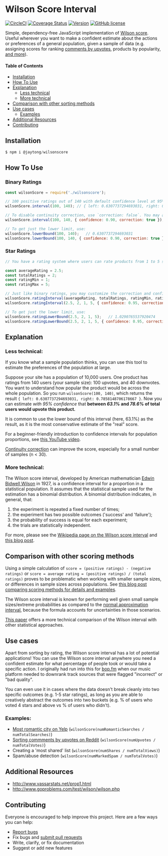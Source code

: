 # Wilson Score Interval 
[![CircleCI](https://circleci.com/gh/iamjaytong/wilson-score.svg?style=svg)](https://circleci.com/gh/iamjaytong/wilson-score) [![Coverage Status](https://coveralls.io/repos/github/iamjaytong/wilson-score/badge.svg?branch=master)](https://coveralls.io/github/iamjaytong/wilson-score?branch=master) [![Version](https://img.shields.io/badge/wilsonscore-v1.0-brightgreen.svg)](https://github.com/iamjaytong/wilson-score) [![GitHub license](https://img.shields.io/github/license/iamjaytong/wilson-score.svg?color=brightgreen)](https://github.com/iamjaytong/wilson-score/blob/master/LICENSE)

Simple, dependency-free JavaScript implementation of [Wilson score](https://en.wikipedia.org/wiki/Binomial_proportion_confidence_interval#Wilson_score_interval). Useful wherever you want to make a confident estimate about the actions or preferences of a general population, given a sample of data (e.g. assigning scores for ranking [comments by upvotes](https://medium.com/hacking-and-gonzo/how-reddit-ranking-algorithms-work-ef111e33d0d9), products by popularity, [and more](#exampleusecases)).

#### Table of Contents
- [Installation](#installation)
- [How To Use](#howtouse)
- [Explanation](#explanation)
    - [Less technical](#lesstechnical)
    - [More technical](#moretechnical)
- [Comparison with other sorting methods](#comparison)
- [Use cases](#usecases)
    - [Examples](#examples)
- [Additional Resources](#resources)
- [Contributing](#contributing)

## <a name="installation"></a>Installation
```js
$ npm i @jaytong/wilsonscore
```

## <a name="howtouse"></a>How To Use

### Binary Ratings

```js
const wilsonScore = require('./wilsonscore');

// 100 positive ratings out of 140 with default confidence level at 95%
wilsonScore.interval(100, 140); // { left: 0.6307737294693031, right: 0.7858148706178667 }

// To disable continuity correction, use `correction: false`. You may also customize the confidence level to your liking.
wilsonScore.interval(100, 140, { confidence: 0.90, correction: true }); // { left: 0.6441581643644423, right: 0.775831292147526 }

// To get just the lower limit, use:
wilsonScore.lowerBound(100, 140);   // 0.6307737294693031
wilsonScore.lowerBound(100, 140, { confidence: 0.90, correction: true });   // 0.6441581643644423

```

### Star Ratings

```js
// You have a rating system where users can rate products from 1 to 5 stars. A product has two ratings - one 2 star and one 3 star.

const averageRating = 2.5;
const totalRatings = 2;
const ratingMin = 1;
const ratingMax = 5;

// Just like binary ratings, you may customize the correction and confidence level.
wilsonScore.ratingInterval(averageRating, totalRatings, ratingMin, ratingMax); // { left: 1.0290765537920474, right: 4.7756183859980705 }
wilsonScore.ratingInterval(2.5, 2, 1, 5, { confidence: 0.95, correction: false }) // { left: 1.2243816140019295, right: 4.4332381555147755 }

// To get just the lower limit, use:
wilsonScore.ratingLowerBound(2.5, 2, 1, 5);   // 1.0290765537920474
wilsonScore.ratingLowerBound(2.5, 2, 1, 5, { confidence: 0.95, correction: false });   // 1.2243816140019295

```
## <a name="explanation"></a>Explanation

### <a name="lesstechnical"></a>Less technical:
If you know what a sample population thinks, you can use this tool to estimate the preferences of the population at large.

Suppose your site has a population of 10,000 users. One product has ratings from 140 users (your sample size): 100 upvotes, and 40 downvotes. You want to understand how popular the product would be across the whole population. So you run `wilsonScore(100, 140)`, which returns the result `{ left: 0.6307737294693031, right: 0.7858148706178667 }`. Now you can estimate _with 95% confidence_ that **between _63.1%_ and _78.6%_ of total users would upvote this product.**

It is common to use the lower bound of this interval (here, 63.1%) as the result, as it is the most conservative estimate of the "real" score.

For a beginner-friendly introduction to confidence intervals for population proportions, see [this YouTube video](https://www.khanacademy.org/math/ap-statistics/estimating-confidence-ap/introduction-confidence-intervals/v/confidence-intervals-and-margin-of-error).

[Continuity correction](http://en.wikipedia.org/wiki/Binomial_proportion_confidence_interval#Wilson_score_interval_with_continuity_correction) can improve the score, especially for a small number of samples (n < 30).

### <a name="moretechnical"></a>More technical:
The Wilson score interval, developed by American mathematician [Edwin Bidwell Wilson](https://en.wikipedia.org/wiki/Edwin_Bidwell_Wilson) in 1927, is a confidence interval for a proportion in a statistical population. It assumes that the statistical sample used for the estimation has a binomial distribution. A binomial distribution indicates, in general, that:

1. the experiment is repeated a fixed number of times;
2. the experiment has two possible outcomes ('success' and 'failure');
3. the probability of success is equal for each experiment;
4. the trials are statistically independent.

For more, please see the [Wikipedia page on the Wilson score interval](https://en.wikipedia.org/wiki/Binomial_proportion_confidence_interval#Wilson_score_interval) and [this blog post](http://wordpress.mrreid.org/2014/05/20/ranking-ratings/).

## <a name="comparison"></a>Comparison with other scoring methods
Using a simple calculation of `score = (positive ratings) - (negative ratings)` or `score = average rating = (positive ratings) / (total ratings)` proves to be problematic when working with smaller sample sizes, or differences in sample sizes across populations. See [this blog post comparing scoring methods for details and examples](http://www.evanmiller.org/how-not-to-sort-by-average-rating.html).

The Wilson score interval is known for performing well given small sample sizes/extreme probabilities as compared to the [normal approximation interval](https://en.wikipedia.org/wiki/Binomial_proportion_confidence_interval#Normal_approximation_interval), because the formula accounts for uncertainties in those scenarios.

[This paper](https://www.ucl.ac.uk/english-usage/staff/sean/resources/binomialpoisson.pdf) offers a more technical comparison of the Wilson interval with other statistical approaches.

## <a name="usecases"></a>Use cases
Apart from sorting by rating, the Wilson score interval has a lot of potential applications! You can use the Wilson score interval anywhere you need a confident estimate for what percentage of people took or would take a specific action. I originally had run into this for [bop.fm](https://www.billboard.com/articles/6397788/bopfm-launches-music-aggregation-mobile-app) when our music platform needed to downrank track sources that were flagged "incorrect" or "bad quality".

You can even use it in cases where the data doesn't break cleanly into two specific outcomes (e.g. 1-5 star ratings), as long as you are able to creatively abstract the outcomes into two buckets (e.g. % of users who voted 4 stars and above vs % of users who didn't).

### <a name="examples"></a>Examples:

- [Most romantic city on Yelp](https://www.yelpblog.com/2011/02/the-most-romantic-city-on-yelp-is) (`wilsonScore(numRomanticSearches / numTotalSearches)`)
- [Sorting commments by upvotes on Reddit](https://redditblog.com/2009/10/15/reddits-new-comment-sorting-system/) (`wilsonScore(numUpvotes / numTotalVotes)`)
- Creating a 'most shared' list (`wilsonScore(numShares / numTotalViews)`)
- Spam/abuse detection (`wilsonScore(numMarkedSpam / numTotalVotes)`)

## <a name="resources"></a>Additional Resources

- http://www.vassarstats.net/prop1.html
- http://www.goproblems.com/test/wilson/wilson.php

## <a name="contributing"></a>Contributing

Everyone is encouraged to help improve this project. Here are a few ways you can help:

- [Report bugs](https://github.com/iamjaytong/wilson-score/issues)
- Fix bugs and [submit pull requests](https://github.com/iamjaytong/wilson-score/pulls)
- Write, clarify, or fix documentation
- Suggest or add new features